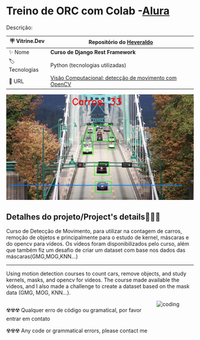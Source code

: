 # Treino de ORC com Colab -[Alura](https://www.alura.com.br)

Descrição:

| :placard: Vitrine.Dev |    Repositório do [Heveraldo](https://www.linkedin.com/in/heveraldo-serra-7b3544200/)  |
| -------------  | --- |
| :sparkles: Nome        | **Curso de Django Rest Framework**
| :label: Tecnologias | Python (tecnologias utilizadas)
| :rocket: URL         | [Visão Computacional: detecção de movimento com OpenCV](https://cursos.alura.com.br/course/visao-computacional-deteccao-movimento-opencv)

<!-- Inserir imagem com a #vitrinedev ao final do link -->
<p align="left"> <img src="https://github.com/Heveraldob12/Cars_Counter/blob/master/dados/car.jpg" alt="heveraldob12"   /> </p>


## Detalhes do projeto/Project's details👨🏾‍💻

Curso de Detecção de Movimento, para utilizar na contagem de carros, remoção de objetos e principalmente para o estudo de kernel, máscaras e do opencv para vídeos. 
Os vídeos foram disponibilizados pelo curso, além que também fiz um desafio de criar um dataset com base nos dados das máscaras(GMG,MOG,KNN...)

---

Using motion detection courses to count cars, remove objects, and study kernels, masks, and opencv for videos.
The course made available the videos, and I also made a challenge to create a dataset based on the mask data (GMG, MOG, KNN...).


<img align="right" alt="coding" width="100" src="https://opencv.org/wp-content/uploads/2020/07/OpenCV_logo_no_text_.png#vitrinedev">

## 
☢️☢️☢️ Qualquer erro de código ou gramatical, por favor entrar em contato

☢️☢️☢️ Any code or grammatical errors, please contact me
